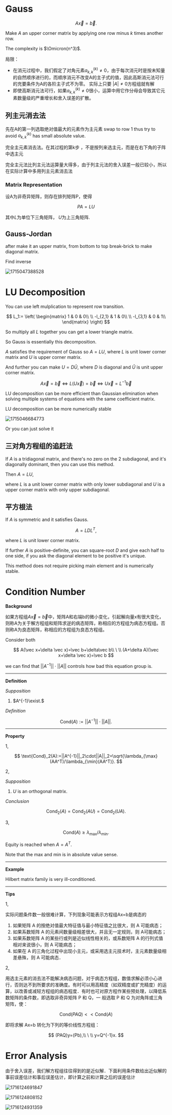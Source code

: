 # Gauss

$$
A\vec x=\vec b.
$$

Make $A$ an upper corner matrix by applying one row minus $k$ times another row.

The complexity is $\Omicron(n^3)$.

局限：

- 在消元过程中，我们假定了对角元素$a_{k,k}^{(k)}\neq 0$，由于每次消元时是按未知量的自然顺序进行的，而顺序消元不改变A的主子式的值，因此高斯消元法可行的充要条件为A的各阶主子式不为零。
  实际上只要 $|A|\neq 0$方程组就有解
- 即使高斯消元法可行，如果$a_{k,k}^{(k)}\neq 0$很小，运算中用它作分母会导致其它元素数量级的严重增长和舍入误差的扩散。

## 列主元消去法

先在A的第一列选取绝对值最大的元素作为主元素 swap to row 1 thus try to avoid $a_{k,k}^{(k)}$ has small absolute value.

完全主元素消去法。在其过程的第k步 ，不是按列来选主元，而是在右下角的子阵中选主元

完全主元法比列主元法运算量大得多，由于列主元法的舍入误差一般已较小，所以在实际计算中多用列主元素消去法

### Matrix Representation

设A为非奇异矩阵，则存在排列矩阵P，使得

$$
PA=LU
$$

其中$L$为单位下三角矩阵， $U$为上三角矩阵.

## Gauss-Jordan

after make it an upper matrix, from bottom to top break-brick to make diagonal matrix.

Find inverse

![1715047388528](image/linear_equation/1715047388528.png)

# LU Decomposition

You can use left mulplication to represent row transition.

$$
L_1:=
\left(
\begin{matrix}
1 & 0 & 0\\
\\
-l_{2,1} & 1 & 0\\
\\
-l_{3,1} & 0 & 1\\
\end{matrix}
\right)
$$

So multiply all $L$ together you can get a lower triangle matrix.

So Gauss is essentially this decomposition.

$A$ satisfies the requirement of Gauss so $A=LU$, where $L$ is unit lower corner matrix and $U$ is upper corner matrix.

And further you can make $U=D\tilde U$, where $D$ is diagonal and $\tilde U$ is unit upper corner matrix.

$$
A\vec x=\vec b\iff L(U\vec x)=\vec b\iff U\vec x=L^{-1}\vec b
$$

LU decomposition can be more efficient than Gaussian elimination when solving multiple systems of equations with the same coefficient matrix.

LU decomposition can be more numerically stable

![1715046684773](image/linear_equation/1715046684773.png)

Or you can just solve it

## 三对角方程组的追赶法

If $A$ is a tridiagonal matrix, and there's no zero on the 2  subdiagonal, and it's diagonally dominant, then you can use this method.

Then $A=LU$,

where $L$ is a unit lower corner matrix with only lower subdiagonal and $U$ is a upper corner matrix with only upper subdiagonal.

## 平方根法

If $A$ is symmetric and it satisfies Gauss.

$$
A=LDL^T,
$$

where $L$ is unit lower corner matrix.

If further $A$ is positive-definite, you can square-root $D$ and give each half to one side, if you ask the diagonal element to be positive it's unique.

This method does not require picking main element and is numerically stable.

# Condition Number

**Background**

如果方程组$A\vec x=\vec b$中，矩阵A和右端b的微小变化，引起解向量x有很大变化，则称A为关于解方程组和矩阵求逆的病态矩阵，称相应的方程组为病态方程组。否则称A为良态矩阵，称相应的方程组为良态方程组。

Consider both

$$
A(\vec x+\delta \vec x)=\vec b+\delta\vec b\\
\ \\
(A+\delta A)(\vec x+\delta \vec x)=\vec b
$$

we can find that $||A^{-1}||\cdot||A||$ controls how bad this equation group is.

---

**Definition**

*Supposition*

1. $A^{-1}\exist.$

*Definition*

$$
\text{Cond}(A):=||A^{-1}||\cdot||A||.
$$

---

**Property**

1,

$$
\text{Cond}_2(A):=||A^{-1}||_2\cdot||A||_2=\sqrt{\lambda_{\max}(AA^T)/\lambda_{\min}(AA^T)}.
$$

2,

*Supposition*

1. $U$ is an orthogonal matrix.

*Conclusion*

$$
\text{Cond}_2(A)=\text{Cond}_2(AU)=\text{Cond}_2(UA).
$$

3,

$$
\text{Cond}(A)\geq\lambda_{\max}/\lambda_{\min}.
$$

Equity is reached when $A=A^T$.

Note that the max and min is in absolute value sense.

---

**Example**

Hilbert matrix family is very ill-conditioned.

---

**Tips**

1,

实际问题条件数一般很难计算，下列现象可能表示方程组Ax=b是病态的

1. 如果矩阵 A 的按绝对值最大特征值与最小特征值之比很大，则 A 可能病态；
2. 如果系数矩阵 A 的元素间数量级相差很大，并且无一定规则，则 A可能病态；
3. 如果系数矩阵 A 的某些行或列是近似线性相关的，或系数矩阵 A 的行列式值相对来说很小，则 A 可能病态；
4. 如果在 A 的三角化过程中出现小主元，或采用选主元技术时，主元素数量级相差悬殊，则 A 可能病态．

2,

用选主元素的消去法不能解决病态问题，对于病态方程组，数值求解必须小心进行，否则达不到所要求的准确度。有时可以用高精度（如双精度或扩充精度）的运算，以改善或减轻方程组的病态程度．有时也可对原方程作某些预处理，以降低系数矩阵的条件数，即选取非奇异矩阵 P 和 Q，一
般选取 P 和 Q 为对角阵或三角矩阵，使：

$$
\text{Cond}(PAQ)<<\text{Cond}(A)
$$

即将求解 Ax=b 转化为下列的等价线性方程组：

$$
(PAQ)y=(Pb),\\
\ \\
y=Q^{-1}x.
$$

# Error Analysis

由于舍入误差，我们解方程组往往得到的是近似解．下面利用条件数给出近似解的事前误差估计和事后误差估计，即计算之前和计算之后的误差估计

![1716124691847](image/linear_equation/1716124691847.png)

![1716124808152](image/linear_equation/1716124808152.png)

![1716124931359](image/linear_equation/1716124931359.png)
